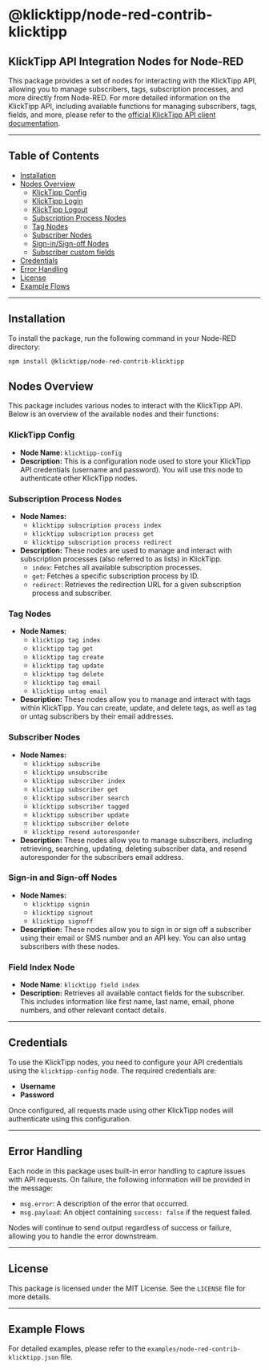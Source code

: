 # @klicktipp/node-red-contrib-klicktipp

## KlickTipp API Integration Nodes for Node-RED

This package provides a set of nodes for interacting with the KlickTipp API, allowing you to manage subscribers, tags, subscription processes, and more directly from Node-RED.
For more detailed information on the KlickTipp API, including available functions for managing subscribers, tags, fields, and more, please refer to the [official KlickTipp API client documentation](https://www.klicktipp.com/de/support/wissensdatenbank/application-programming-interface-api/).

---

## Table of Contents

- [Installation](#installation)
- [Nodes Overview](#nodes-overview)
    - [KlickTipp Config](#klicktipp-config)
    - [KlickTipp Login](#klicktipp-login)
    - [KlickTipp Logout](#klicktipp-logout)
    - [Subscription Process Nodes](#subscription-process-nodes)
    - [Tag Nodes](#tag-nodes)
    - [Subscriber Nodes](#subscriber-nodes)
    - [Sign-in/Sign-off Nodes](#sign-in-and-sign-off-nodes)
    - [Subscriber custom fields](#field-index-node)
- [Credentials](#credentials)
- [Error Handling](#error-handling)
- [License](#license)
- [Example Flows](#example-flows)

---

## Installation

To install the package, run the following command in your Node-RED directory:

```bash
npm install @klicktipp/node-red-contrib-klicktipp
```

## Nodes Overview

This package includes various nodes to interact with the KlickTipp API. Below is an overview of the available nodes and their functions:

### KlickTipp Config

- **Node Name:** `klicktipp-config`
- **Description:** This is a configuration node used to store your KlickTipp API credentials (username and password). You will use this node to authenticate other KlickTipp nodes.

### Subscription Process Nodes

- **Node Names:**
  - `klicktipp subscription process index`
  - `klicktipp subscription process get`
  - `klicktipp subscription process redirect`
- **Description:** These nodes are used to manage and interact with subscription processes (also referred to as lists) in KlickTipp.
  - `index`: Fetches all available subscription processes.
  - `get`: Fetches a specific subscription process by ID.
  - `redirect`: Retrieves the redirection URL for a given subscription process and subscriber.

### Tag Nodes

- **Node Names:**
  - `klicktipp tag index`
  - `klicktipp tag get`
  - `klicktipp tag create`
  - `klicktipp tag update`
  - `klicktipp tag delete`
  - `klicktipp tag email`
  - `klicktipp untag email`
- **Description:** These nodes allow you to manage and interact with tags within KlickTipp. You can create, update, and delete tags, as well as tag or untag subscribers by their email addresses.

### Subscriber Nodes

- **Node Names:**
  - `klicktipp subscribe`
  - `klicktipp unsubscribe`
  - `klicktipp subscriber index`
  - `klicktipp subscriber get`
  - `klicktipp subscriber search`
  - `klicktipp subscriber tagged`
  - `klicktipp subscriber update`
  - `klicktipp subscriber delete`
  - `klicktipp resend autoresponder`
- **Description:** These nodes allow you to manage subscribers, including retrieving, searching, updating, deleting subscriber data, and resend autoresponder for the subscribers email address.

### Sign-in and Sign-off Nodes

- **Node Names:**
  - `klicktipp signin`
  - `klicktipp signout`
  - `klicktipp signoff`
- **Description:** These nodes allow you to sign in or sign off a subscriber using their email or SMS number and an API key. You can also untag subscribers with these nodes.

### Field Index Node
- **Node Name**: `klicktipp field index`
- **Description:**  Retrieves all available contact fields for the subscriber. This includes information like first name, last name, email, phone numbers, and other relevant contact details.
---

## Credentials

To use the KlickTipp nodes, you need to configure your API credentials using the `klicktipp-config` node. The required credentials are:

- **Username**
- **Password**

Once configured, all requests made using other KlickTipp nodes will authenticate using this configuration.

---

## Error Handling

Each node in this package uses built-in error handling to capture issues with API requests. On failure, the following information will be provided in the message:

- `msg.error`: A description of the error that occurred.
- `msg.payload`: An object containing `success: false` if the request failed.

Nodes will continue to send output regardless of success or failure, allowing you to handle the error downstream.

---

## License

This package is licensed under the MIT License. See the `LICENSE` file for more details.

---

## Example Flows

For detailed examples, please refer to the `examples/node-red-contrib-klicktipp.json` file.
